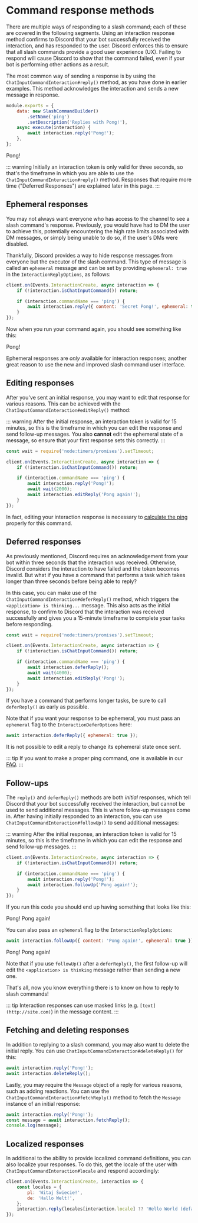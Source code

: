 # Command response methods

There are multiple ways of responding to a slash command; each of these are covered in the following segments. Using an interaction response method confirms to Discord that your bot successfully received the interaction, and has responded to the user. Discord enforces this to ensure that all slash commands provide a good user experience (UX). Failing to respond will cause Discord to show that the command failed, even if your bot is performing other actions as a result.

The most common way of sending a response is by using the `ChatInputCommandInteraction#reply()` method, as you have done in earlier examples. This method acknowledges the interaction and sends a new message in response.

```js {6}
module.exports = {
	data: new SlashCommandBuilder()
		.setName('ping')
		.setDescription('Replies with Pong!'),
	async execute(interaction) {
		await interaction.reply('Pong!');
	},
};
```

<DiscordMessages>
	<DiscordMessage profile="bot">
		<template #interactions>
			<DiscordInteraction profile="user" :command="true">ping</DiscordInteraction>
		</template>
		Pong!
	</DiscordMessage>
</DiscordMessages>

::: warning
Initially an interaction token is only valid for three seconds, so that's the timeframe in which you are able to use the `ChatInputCommandInteraction#reply()` method. Responses that require more time ("Deferred Responses") are explained later in this page.
:::

## Ephemeral responses

You may not always want everyone who has access to the channel to see a slash command's response. Previously, you would have had to DM the user to achieve this, potentially encountering the high rate limits associated with DM messages, or simply being unable to do so, if the user's DMs were disabled. 

Thankfully, Discord provides a way to hide response messages from everyone but the executor of the slash command. This type of message is called an `ephemeral` message and can be set by providing `ephemeral: true` in the `InteractionReplyOptions`, as follows:

```js {5}
client.on(Events.InteractionCreate, async interaction => {
	if (!interaction.isChatInputCommand()) return;

	if (interaction.commandName === 'ping') {
		await interaction.reply({ content: 'Secret Pong!', ephemeral: true });
	}
});
```

Now when you run your command again, you should see something like this:

<DiscordMessages>
	<DiscordMessage profile="bot">
		<template #interactions>
			<DiscordInteraction
				profile="user"
				:command="true"
				:ephemeral="true"
			>ping</DiscordInteraction>
		</template>
		Pong!
	</DiscordMessage>
</DiscordMessages>

Ephemeral responses are *only* available for interaction responses; another great reason to use the new and improved slash command user interface.

## Editing responses

After you've sent an initial response, you may want to edit that response for various reasons. This can be achieved with the `ChatInputCommandInteraction#editReply()` method:

::: warning
After the initial response, an interaction token is valid for 15 minutes, so this is the timeframe in which you can edit the response and send follow-up messages. You also **cannot** edit the ephemeral state of a message, so ensure that your first response sets this correctly.
:::

```js {1,8-9}
const wait = require('node:timers/promises').setTimeout;

client.on(Events.InteractionCreate, async interaction => {
	if (!interaction.isChatInputCommand()) return;

	if (interaction.commandName === 'ping') {
		await interaction.reply('Pong!');
		await wait(2000);
		await interaction.editReply('Pong again!');
	}
});
```

In fact, editing your interaction response is necessary to [calculate the ping](/popular-topics/faq.html#how-do-i-check-the-bot-s-ping) properly for this command.

## Deferred responses

As previously mentioned, Discord requires an acknowledgement from your bot within three seconds that the interaction was received. Otherwise, Discord considers the interaction to have failed and the token becomes invalid. But what if you have a command that performs a task which takes longer than three seconds before being able to reply?

In this case, you can make use of the `ChatInputCommandInteraction#deferReply()` method, which triggers the `<application> is thinking...` message. This also acts as the initial response, to confirm to Discord that the interaction was received successfully and gives you a 15-minute timeframe to complete your tasks before responding.
<!--- TODO: Thinking... message, once available in components -->

```js {7-9}
const wait = require('node:timers/promises').setTimeout;

client.on(Events.InteractionCreate, async interaction => {
	if (!interaction.isChatInputCommand()) return;

	if (interaction.commandName === 'ping') {
		await interaction.deferReply();
		await wait(4000);
		await interaction.editReply('Pong!');
	}
});
```

If you have a command that performs longer tasks, be sure to call `deferReply()` as early as possible.

Note that if you want your response to be ephemeral, you must pass an `ephemeral` flag to the `InteractionDeferOptions` here:

<!-- eslint-skip -->

```js
await interaction.deferReply({ ephemeral: true });
```

It is not possible to edit a reply to change its ephemeral state once sent.

::: tip
If you want to make a proper ping command, one is available in our [FAQ](/popular-topics/faq.md#how-do-i-check-the-bot-s-ping).
:::

## Follow-ups

The `reply()` and `deferReply()` methods are both *initial* responses, which tell Discord that your bot successfully received the interaction, but cannot be used to send additional messages. This is where follow-up messages come in. After having initially responded to an interaction, you can use `ChatInputCommandInteraction#followUp()` to send additional messages:

::: warning
After the initial response, an interaction token is valid for 15 minutes, so this is the timeframe in which you can edit the response and send follow-up messages.
:::

```js {6}
client.on(Events.InteractionCreate, async interaction => {
	if (!interaction.isChatInputCommand()) return;

	if (interaction.commandName === 'ping') {
		await interaction.reply('Pong!');
		await interaction.followUp('Pong again!');
	}
});
```

If you run this code you should end up having something that looks like this:

<DiscordMessages>
	<DiscordMessage profile="bot">
		<template #interactions>
			<DiscordInteraction profile="user" :command="true">ping</DiscordInteraction>
		</template>
		Pong!
	</DiscordMessage>
	<DiscordMessage profile="bot">
		<template #interactions>
			<DiscordInteraction profile="bot">Pong!</DiscordInteraction>
		</template>
		Pong again!
	</DiscordMessage>
</DiscordMessages>

You can also pass an `ephemeral` flag to the `InteractionReplyOptions`:

<!-- eslint-skip -->

```js
await interaction.followUp({ content: 'Pong again!', ephemeral: true });
```

<DiscordMessages>
	<DiscordMessage profile="bot">
		<template #interactions>
			<DiscordInteraction profile="user" :command="true">ping</DiscordInteraction>
		</template>
		Pong!
	</DiscordMessage>
	<DiscordMessage profile="bot">
		<template #interactions>
			<DiscordInteraction profile="bot" :ephemeral="true">Pong!</DiscordInteraction>
		</template>
		Pong again!
	</DiscordMessage>
</DiscordMessages>

Note that if you use `followUp()` after a `deferReply()`, the first follow-up will edit the `<application> is thinking` message rather than sending a new one.

That's all, now you know everything there is to know on how to reply to slash commands! 

::: tip
Interaction responses can use masked links (e.g. `[text](http://site.com)`) in the message content.
:::

## Fetching and deleting responses

In addition to replying to a slash command, you may also want to delete the initial reply. You can use `ChatInputCommandInteraction#deleteReply()` for this:

<!-- eslint-skip -->

```js {2}
await interaction.reply('Pong!');
await interaction.deleteReply();
```

Lastly, you may require the `Message` object of a reply for various reasons, such as adding reactions. You can use the `ChatInputCommandInteraction#fetchReply()` method to fetch the `Message` instance of an initial response:

<!-- eslint-skip -->

```js
await interaction.reply('Pong!');
const message = await interaction.fetchReply();
console.log(message);
```

## Localized responses

In additional to the ability to provide localized command definitions, you can also localize your responses. To do this, get the locale of the user with `ChatInputCommandInteraction#locale` and respond accordingly:

```js
client.on(Events.InteractionCreate, interaction => {
	const locales = {
		pl: 'Witaj Świecie!',
		de: 'Hallo Welt!',
	};
	interaction.reply(locales[interaction.locale] ?? 'Hello World (default is english)');
});
```

